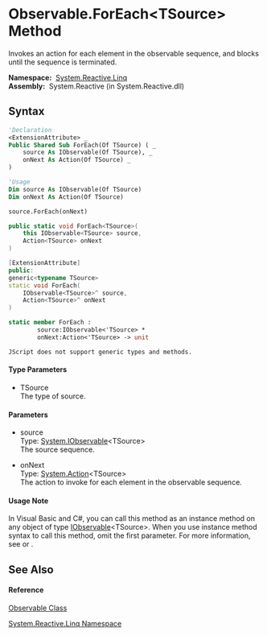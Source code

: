 # Observable.ForEach\<TSource\> Method

Invokes an action for each element in the observable sequence, and blocks until the sequence is terminated.

**Namespace:**  [System.Reactive.Linq](System.Reactive.Linq\System.Reactive.Linq.md)  
**Assembly:**  System.Reactive (in System.Reactive.dll)

## Syntax

```vb
'Declaration
<ExtensionAttribute> _
Public Shared Sub ForEach(Of TSource) ( _
    source As IObservable(Of TSource), _
    onNext As Action(Of TSource) _
)
```

```vb
'Usage
Dim source As IObservable(Of TSource)
Dim onNext As Action(Of TSource)

source.ForEach(onNext)
```

```csharp
public static void ForEach<TSource>(
    this IObservable<TSource> source,
    Action<TSource> onNext
)
```

```c++
[ExtensionAttribute]
public:
generic<typename TSource>
static void ForEach(
    IObservable<TSource>^ source, 
    Action<TSource>^ onNext
)
```

```fsharp
static member ForEach : 
        source:IObservable<'TSource> * 
        onNext:Action<'TSource> -> unit 
```

```jscript
JScript does not support generic types and methods.
```

#### Type Parameters

- TSource  
  The type of source.

#### Parameters

- source  
  Type: [System.IObservable](https://msdn.microsoft.com/en-us/library/Dd990377)\<TSource\>  
  The source sequence.

- onNext  
  Type: [System.Action](https://msdn.microsoft.com/en-us/library/018hxwa8)\<TSource\>  
  The action to invoke for each element in the observable sequence.

#### Usage Note

In Visual Basic and C\#, you can call this method as an instance method on any object of type [IObservable](https://msdn.microsoft.com/en-us/library/Dd990377)\<TSource\>. When you use instance method syntax to call this method, omit the first parameter. For more information, see [](https://msdn.microsoft.com/en-us/library/Bb384936) or [](https://msdn.microsoft.com/en-us/library/Bb383977).

## See Also

#### Reference

[Observable Class](Observable\Observable.md)

[System.Reactive.Linq Namespace](System.Reactive.Linq\System.Reactive.Linq.md)







